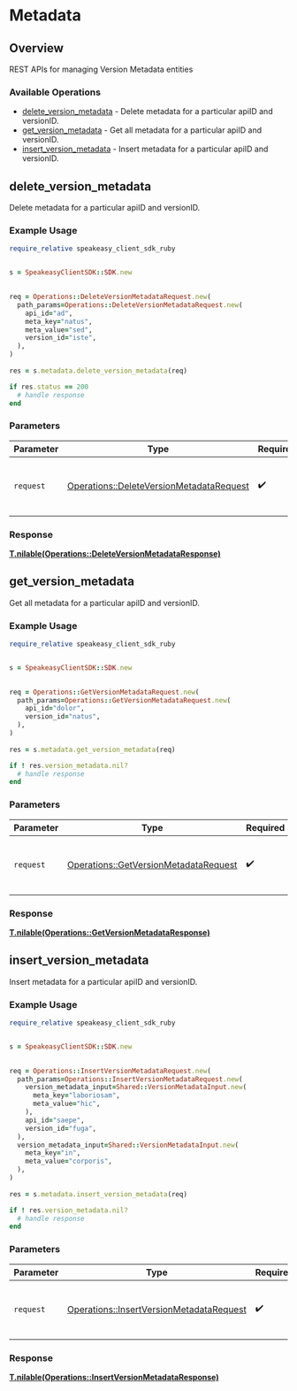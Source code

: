 # Metadata

## Overview

REST APIs for managing Version Metadata entities

### Available Operations

* [delete_version_metadata](#delete_version_metadata) - Delete metadata for a particular apiID and versionID.
* [get_version_metadata](#get_version_metadata) - Get all metadata for a particular apiID and versionID.
* [insert_version_metadata](#insert_version_metadata) - Insert metadata for a particular apiID and versionID.

## delete_version_metadata

Delete metadata for a particular apiID and versionID.

### Example Usage

```ruby
require_relative speakeasy_client_sdk_ruby


s = SpeakeasyClientSDK::SDK.new

   
req = Operations::DeleteVersionMetadataRequest.new(
  path_params=Operations::DeleteVersionMetadataRequest.new(
    api_id="ad",
    meta_key="natus",
    meta_value="sed",
    version_id="iste",
  ),
)
    
res = s.metadata.delete_version_metadata(req)

if res.status == 200
  # handle response
end

```

### Parameters

| Parameter                                                                                           | Type                                                                                                | Required                                                                                            | Description                                                                                         |
| --------------------------------------------------------------------------------------------------- | --------------------------------------------------------------------------------------------------- | --------------------------------------------------------------------------------------------------- | --------------------------------------------------------------------------------------------------- |
| `request`                                                                                           | [Operations::DeleteVersionMetadataRequest](../../models/operations/deleteversionmetadatarequest.md) | :heavy_check_mark:                                                                                  | The request object to use for the request.                                                          |


### Response

**[T.nilable(Operations::DeleteVersionMetadataResponse)](../../models/operations/deleteversionmetadataresponse.md)**


## get_version_metadata

Get all metadata for a particular apiID and versionID.

### Example Usage

```ruby
require_relative speakeasy_client_sdk_ruby


s = SpeakeasyClientSDK::SDK.new

   
req = Operations::GetVersionMetadataRequest.new(
  path_params=Operations::GetVersionMetadataRequest.new(
    api_id="dolor",
    version_id="natus",
  ),
)
    
res = s.metadata.get_version_metadata(req)

if ! res.version_metadata.nil?
  # handle response
end

```

### Parameters

| Parameter                                                                                     | Type                                                                                          | Required                                                                                      | Description                                                                                   |
| --------------------------------------------------------------------------------------------- | --------------------------------------------------------------------------------------------- | --------------------------------------------------------------------------------------------- | --------------------------------------------------------------------------------------------- |
| `request`                                                                                     | [Operations::GetVersionMetadataRequest](../../models/operations/getversionmetadatarequest.md) | :heavy_check_mark:                                                                            | The request object to use for the request.                                                    |


### Response

**[T.nilable(Operations::GetVersionMetadataResponse)](../../models/operations/getversionmetadataresponse.md)**


## insert_version_metadata

Insert metadata for a particular apiID and versionID.

### Example Usage

```ruby
require_relative speakeasy_client_sdk_ruby


s = SpeakeasyClientSDK::SDK.new

   
req = Operations::InsertVersionMetadataRequest.new(
  path_params=Operations::InsertVersionMetadataRequest.new(
    version_metadata_input=Shared::VersionMetadataInput.new(
      meta_key="laboriosam",
      meta_value="hic",
    ),
    api_id="saepe",
    version_id="fuga",
  ),
  version_metadata_input=Shared::VersionMetadataInput.new(
    meta_key="in",
    meta_value="corporis",
  ),
)
    
res = s.metadata.insert_version_metadata(req)

if ! res.version_metadata.nil?
  # handle response
end

```

### Parameters

| Parameter                                                                                           | Type                                                                                                | Required                                                                                            | Description                                                                                         |
| --------------------------------------------------------------------------------------------------- | --------------------------------------------------------------------------------------------------- | --------------------------------------------------------------------------------------------------- | --------------------------------------------------------------------------------------------------- |
| `request`                                                                                           | [Operations::InsertVersionMetadataRequest](../../models/operations/insertversionmetadatarequest.md) | :heavy_check_mark:                                                                                  | The request object to use for the request.                                                          |


### Response

**[T.nilable(Operations::InsertVersionMetadataResponse)](../../models/operations/insertversionmetadataresponse.md)**

